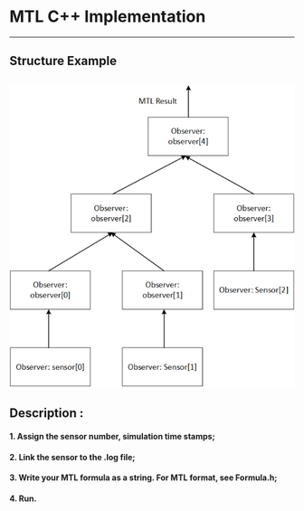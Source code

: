 
# MTL C++ Implementation
---
## Structure Example
![Alt text](/README/structure.bmp?raw=true "Object Connection Structure")
---
## Description :
#### 1. Assign the sensor number, simulation time stamps;
#### 2. Link the sensor to the .log file;
#### 3. Write your MTL formula as a string. For MTL format, see Formula.h;
#### 4. Run.